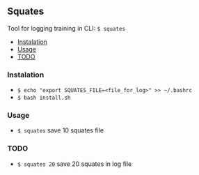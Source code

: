## Squates

Tool for logging training in CLI: `$ squates`  

* [Instalation](#instalation)  
* [Usage](#usage) 
* [TODO](#todo)

### Instalation
- `$ echo "export SQUATES_FILE=<file_for_log>" >> ~/.bashrc`
- `$ bash install.sh`

### Usage
- `$ squates` save 10 squates file

### TODO
- `$ squates 20` save 20 squates in log file